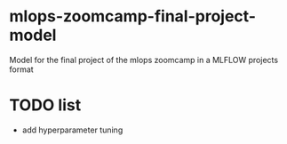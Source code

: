 # mlops-zoomcamp-final-project-model
Model for the final project of the mlops zoomcamp in a MLFLOW projects format


# TODO list

* add hyperparameter tuning